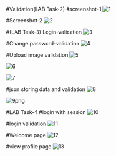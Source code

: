  #Validation(LAB Task-2)
 #screenshot-1
 ![1](https://user-images.githubusercontent.com/65063044/222363742-8610921d-565f-4ddb-98ad-1a3237c4b4bf.png)
 
 #Screenshot-2
 ![2](https://user-images.githubusercontent.com/65063044/222365070-25d463aa-c665-43f2-9ec1-adea601b700a.png)
 
 #(LAB Task-3)
 Login-validation
 ![3](https://user-images.githubusercontent.com/65063044/222365806-07b5a960-dc49-483b-b518-7d633b212115.png)
 
 #Change password-validation
 ![4](https://user-images.githubusercontent.com/65063044/222366327-082d4d23-9fda-4546-b22d-d7f96845eef0.png)
 
 #Upload image validation
 ![5](https://user-images.githubusercontent.com/65063044/222367082-74909464-e9c0-4e33-a452-231c4b202704.png)
 
 ![6](https://user-images.githubusercontent.com/65063044/222367462-506fd195-d747-4134-9a51-c090f1e91fcd.png)
 
 ![7](https://user-images.githubusercontent.com/65063044/222367757-a7cc4b70-3ec6-404f-bb07-63efd5cb6fe0.png)
 
 #json storing data and validation
 ![8](https://user-images.githubusercontent.com/65063044/222368345-1fc186b3-769f-4922-80a4-d79c64ce937c.png)
 
 ![9png](https://user-images.githubusercontent.com/65063044/222368783-d445ea94-570e-4476-ba00-0162fb3a59bc.png)
 
 #LAB Task-4
 #login with session
 ![10](https://user-images.githubusercontent.com/65063044/222369316-a0f69676-8a7f-487c-b0a9-b40f4a645001.png)
 
 #login validation
 ![11](https://user-images.githubusercontent.com/65063044/222369750-e2b9b8d9-8bd6-4a09-bc1f-ea4d19cf438a.png)
 
 #Welcome page
 ![12](https://user-images.githubusercontent.com/65063044/222370150-353bcc89-8fb7-4891-9b68-135569cde3c9.png)
 
 #view profile page
 ![13](https://user-images.githubusercontent.com/65063044/222372064-5b535fa3-3525-4b8d-aa0f-bf51dde3153e.png)
 
 
 

 
